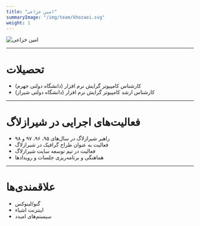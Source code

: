 ```yaml
---
title: "امین خزاعی"
summaryImage: "/img/team/khozaei.svg"
weight: 1
---
```

![امین خزاعی](/img/team/khozaei.svg)
<hr>

# تحصیلات
* کارشناس کامپیوتر گرایش نرم افزار (دانشگاه دولتی جهرم)
* کارشناس ارشد کامپیوتر گرایش نرم افزار (دانشگاه دولتی شیراز)
<hr>

# فعالیت‌های اجرایی در شیرازلاگ
* راهبر شیرازلاگ در سال‌های ۹۵، ۹۶، ۹۷ و ۹۸
* فعالیت به عنوان طراح گرافیک در شیرازلاگ
* فعالیت در تیم توسعه سایت شیرازلاگ
* هماهنگی و برنامه‌ریزی جلسات و رویدادها
 <hr>

# علاقمندی‌ها
* گنو/لینوکس
* اینترنت اشیاء
* سیستم‌های امبدد